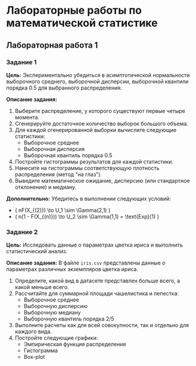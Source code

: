 # Лабораторные работы по математической статистике

## Лабораторная работа 1

### Задание 1

**Цель:** Экспериментально убедиться в асимптотической нормальности выборочного среднего, выборочной дисперсии, выборочной квантили порядка 0.5 для выбранного распределения.

**Описание задания:**
1. Выберите распределение, у которого существуют первые четыре момента.
2. Сгенерируйте достаточное количество выборок большого объема.
3. Для каждой сгенерированной выборки вычислите следующие статистики:
   - Выборочное среднее
   - Выборочная дисперсия
   - Выборочная квантиль порядка 0.5
4. Постройте гистограммы результатов для каждой статистики.
5. Нанесите на гистограммы соответствующую плотность распределения (метод "на глаз").
6. Выведите математическое ожидание, дисперсию (или стандартное отклонение) и медиану.

**Дополнительно:**
Убедитесь в выполнении следующих условий:
- \( nF(X_{(2)}) \to U_1 \sim \Gamma(2,1) \)
- \( n(1 - F(X_{(n)})) \to U_2 \sim \Gamma(1,1) = \text{Exp}(1) \)

### Задание 2

**Цель:** Исследовать данные о параметрах цветка ириса и выполнить статистический анализ.

**Описание задания:**
В файле `iris.csv` представлены данные о параметрах различных экземпляров цветка ириса.

1. Определите, какой вид в датасете представлен больше всего, а какой меньше всего.
2. Рассчитайте для суммарной площади чашелистика и лепестка:
   - Выборочное среднее
   - Выборочную дисперсию
   - Выборочную медиану
   - Выборочную квантиль порядка 2/5
3. Выполните расчеты как для всей совокупности, так и отдельно для каждого вида.
4. Постройте следующие графики:
   - Эмпирическая функция распределения
   - Гистограмма
   - Box-plot
